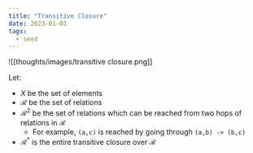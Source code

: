 ```yaml
---
title: "Transitive Closure"
date: 2023-01-01
tags:
  - seed
---
```


![[thoughts/images/transitive closure.png]]

Let:

- $X$ be the set of elements
- $\mathcal R$ be the set of relations
- $\mathcal R^2$ be the set of relations which can be reached from two hops of relations in $\mathcal R$
  - For example, `(a,c)` is reached by going through `(a,b) -> (b,c)`
- $\mathcal R^*$ is the entire transitive closure over $\mathcal R$
